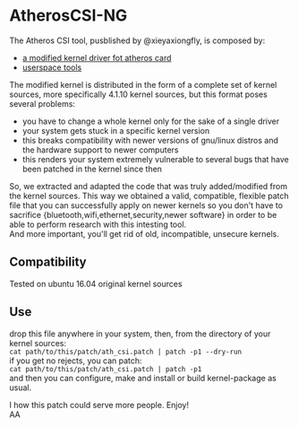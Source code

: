 # AtherosCSI-NG

The Atheros CSI tool, pusblished by @xieyaxiongfly, is composed by: 
- [a modified kernel driver fot atheros card](https://github.com/xieyaxiongfly/Atheros-CSI-Tool) 
- [userspace tools](https://github.com/xieyaxiongfly/Atheros-CSI-Tool-UserSpace-APP)  

The modified kernel is distributed in the form of a complete set of kernel sources, more specifically 4.1.10 kernel sources, but this format poses several problems:

- you have to change a whole kernel only for the sake of a single driver
- your system gets stuck in a specific kernel version
- this breaks compatibility with newer versions of gnu/linux distros and the hardware support to newer computers
- this renders your system extremely vulnerable to several bugs that have been patched in the kernel since then 

So, we extracted and adapted the code that was truly added/modified from the kernel sources. This way we obtained a valid, compatible, flexible patch file that you can successfully apply on newer kernels so you don't have to sacrifice {bluetooth,wifi,ethernet,security,newer software} in order to be able to perform research with this intesting tool.  
And more important, you'll get rid of old, incompatible, unsecure kernels.
## Compatibility
Tested on ubuntu 16.04 original kernel sources
## Use
drop this file anywhere in your system, then, from the directory of your kernel sources:  
`cat path/to/this/patch/ath_csi.patch | patch -p1 --dry-run`  
if you get no rejects, you can patch:  
`cat path/to/this/patch/ath_csi.patch | patch -p1`  
and then you can configure, make and install or build kernel-package as usual.  
  
  
I how this patch could serve more people. Enjoy!  
AA
